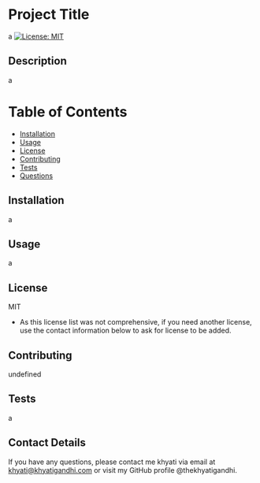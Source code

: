 
# Project Title
a
[![License: MIT](https://img.shields.io/badge/License-MIT-yellow.svg)](https://opensource.org/licenses/MIT)

## Description
a

# Table of Contents 
* [Installation](#Installation)
* [Usage](#Usage)
* [License](#License)
* [Contributing](#Contributing)
* [Tests](#Tests)
* [Questions](#Contact-Details)
    
## Installation
a

## Usage
a

## License 
MIT
* As this license list was not comprehensive, if you need another license, use the contact information below to ask for license to be added. 

## Contributing 
undefined

## Tests
a

## Contact Details 
If you have any questions, please contact me khyati via email at khyati@khyatigandhi.com or visit my GitHub profile @thekhyatigandhi.
